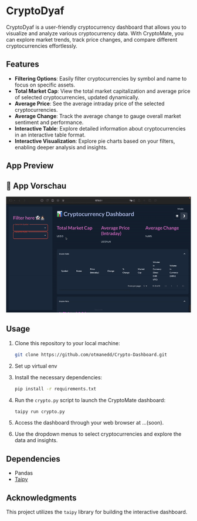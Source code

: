 # CryptoDyaf

CryptoDyaf is a user-friendly cryptocurrency dashboard that allows you to visualize and analyze various cryptocurrency data. With CryptoMate, you can explore market trends, track price changes, and compare different cryptocurrencies effortlessly.

## Features

- **Filtering Options**: Easily filter cryptocurrencies by symbol and name to focus on specific assets.
- **Total Market Cap**: View the total market capitalization and average price of selected cryptocurrencies, updated dynamically.
- **Average Price**: See the average intraday price of the selected cryptocurrencies.
- **Average Change**: Track the average  change to gauge overall market sentiment and performance.
- **Interactive Table**: Explore detailed information about cryptocurrencies in an interactive table format.
- **Interactive Visualization**: Explore pie charts based on your filters, enabling deeper analysis and insights.
## App Preview

## 🎥 App Vorschau

![CryptoDyaf Video Vorschau](https://github.com/otmanedd/Crypto-Dashboard/blob/main/CryptoDyaf-video-ezgif.com-video-to-gif-converter.gif)




## Usage

1. Clone this repository to your local machine:

    ```bash
    git clone https://github.com/otmanedd/Crypto-Dashboard.git
    ```
2. Set up virtual env 
3. Install the necessary dependencies:

    ```bash
    pip install -r requirements.txt
    ```

4. Run the `crypto.py` script to launch the CryptoMate dashboard:

    ```bash
    taipy run crypto.py
    ```

5. Access the dashboard through your web browser at ...(soon).

6. Use the dropdown menus to select cryptocurrencies and explore the data and insights.

## Dependencies

-  Pandas
-  [Taipy](https://www.taipy.io/)

## Acknowledgments

This project utilizes the `taipy` library for building the interactive dashboard.


